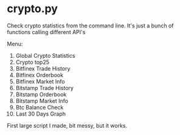 # crypto.py

Check crypto statistics from the command line.
It's just a bunch of functions calling different API's

Menu:
1. Global Crypto Statistics
2. Crypto top25
3. Bitfinex Trade History
4. Bitfinex Orderbook
5. Bitfinex Market Info
6. Bitstamp Trade History
7. Bitstamp Orderbook
8. Bitstamp Market Info
9. Btc Balance Check
10. Last 30 Days Graph

First large script I made, bit messy, but it works.
